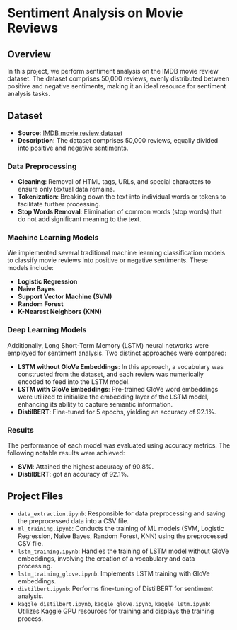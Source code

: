 # Sentiment Analysis on Movie Reviews

## Overview

In this project, we perform sentiment analysis on the IMDB movie review dataset. The dataset comprises 50,000 reviews, evenly distributed between positive and negative sentiments, making it an ideal resource for sentiment analysis tasks.

## Dataset

- **Source**: [IMDB movie review dataset](https://ai.stanford.edu/~amaas/data/sentiment/aclImdb_v1.tar.gz)
- **Description**: The dataset comprises 50,000 reviews, equally divided into positive and negative sentiments.

### Data Preprocessing

- **Cleaning**: Removal of HTML tags, URLs, and special characters to ensure only textual data remains.
- **Tokenization**: Breaking down the text into individual words or tokens to facilitate further processing.
- **Stop Words Removal**: Elimination of common words (stop words) that do not add significant meaning to the text.

### Machine Learning Models

We implemented several traditional machine learning classification models to classify movie reviews into positive or negative sentiments. These models include:

- **Logistic Regression**
- **Naive Bayes**
- **Support Vector Machine (SVM)**
- **Random Forest**
- **K-Nearest Neighbors (KNN)**

### Deep Learning Models

Additionally, Long Short-Term Memory (LSTM) neural networks were employed for sentiment analysis. Two distinct approaches were compared:

- **LSTM without GloVe Embeddings**: In this approach, a vocabulary was constructed from the dataset, and each review was numerically encoded to feed into the LSTM model.
- **LSTM with GloVe Embeddings**: Pre-trained GloVe word embeddings were utilized to initialize the embedding layer of the LSTM model, enhancing its ability to capture semantic information.
- **DistilBERT**: Fine-tuned for 5 epochs, yielding an accuracy of 92.1%.

### Results

The performance of each model was evaluated using accuracy metrics. The following notable results were achieved:

- **SVM**: Attained the highest accuracy of 90.8%.
- **DistilBERT**: got an accuracy of 92.1%.



## Project Files

- `data_extraction.ipynb`: Responsible for data preprocessing and saving the preprocessed data into a CSV file.
- `ml_training.ipynb`: Conducts the training of ML models (SVM, Logistic Regression, Naive Bayes, Random Forest, KNN) using the preprocessed CSV file.
- `lstm_training.ipynb`: Handles the training of LSTM model without GloVe embeddings, involving the creation of a vocabulary and data processing.
- `lstm_training_glove.ipynb`: Implements LSTM training with GloVe embeddings.
- `distilbert.ipynb`: Performs fine-tuning of DistilBERT for sentiment analysis.
- `kaggle_distilbert.ipynb`, `kaggle_glove.ipynb`, `kaggle_lstm.ipynb`: Utilizes Kaggle GPU resources for training and displays the training process.
